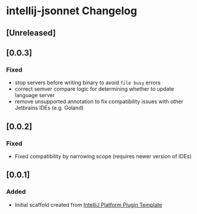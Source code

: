 <!-- Keep a Changelog guide -> https://keepachangelog.com -->

# intellij-jsonnet Changelog

## [Unreleased]

## [0.0.3]
### Fixed
- stop servers before writing binary to avoid `file busy` errors
- correct semver compare logic for determining whether to update language server
- remove unsupported annotation to fix compatibility issues with other Jetbrains IDEs (e.g. Goland)

## [0.0.2]
### Fixed
- Fixed compatibility by narrowing scope (requires newer version of IDEs)

## [0.0.1]
### Added
- Initial scaffold created from [IntelliJ Platform Plugin Template](https://github.com/JetBrains/intellij-platform-plugin-template)